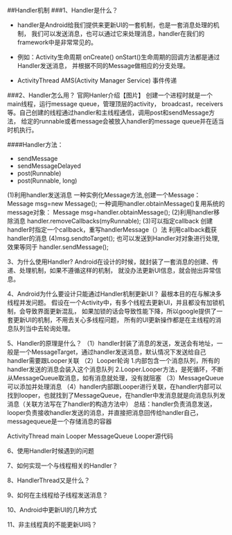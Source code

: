 ##Handler机制
###1、Handler是什么？

* handler是Android给我们提供来更新UI的一套机制，也是一套消息处理的机制，
我们可以发送消息，也可以通过它来处理消息，handler在我们的framework中是非常常见的。
 * 例如：Activity生命周期 onCreate() onStart()生命周期的回调方法都是通过Handler发送消息，
并根据不同的Message做相应的分支处理。

 * ActivityThread AMS(Activity Manager Service) 事件传递
   
###2、Handler怎么用？
   官网Hanler介绍【图片】
   创建一个进程时就是一个main线程，运行message queue，管理顶层的activity，
broadcast，receivers等。自己创建的线程通过handler和主线程通信，调用post和sendMessage方法，
给定的runnable或者message会被放入handler的message queue并在适当时机执行。

####Handler方法：
* sendMessage
* sendMessageDelayed
* post(Runnable)
* post(Runnable, long)

(1)利用handler发送消息
一种实例化Message方法,创建一个Message： Message msg=new Message();
一种调用handler.obtainMessage()复用系统的message对象： Message msg=handler.obtainMessage();
(2)利用handler移除消息
handler.removeCallbacks(myRunnable);
(3)可以指定callback
创建handler时指定一个callback，重写handlerMessage（）法
利用callback截获handler的消息
(4)msg.sendtoTarget(); 也可以发送到Handler对对象进行处理,效果等同于 handler.sendMessage();


3、为什么使用Handler?
   Android在设计的时候，就封装了一套消息的创建、传递、处理机制，如果不遵循这样的机制，
就没办法更新UI信息，就会抛出异常信息。

4、Android为什么要设计只能通过Handler机制更新UI？
最根本目的在与解决多线程并发问题。
假设在一个Activity中，有多个线程去更新UI，并且都没有加锁机制，会导致界面更新混乱，
如果加锁的话会导致性能下降，所以google提供了一套更新UI的机制，不用去关心多线程问题，
所有的UI更新操作都是在主线程的消息队列当中去轮询处理。

5、Handler的原理是什么？
（1）handler封装了消息的发送，发送会有地址，一般是一个MessageTarget，通过handler发送消息，默认情况下发送给自己
     handler需要跟Looper关联
（2）Looper轮询
  1.内部包含一个消息队列，所有的handler发送的消息会装入这个消息队列
  2.Looper.Looper方法，是死循环，不断从MessageQueue取消息，如有消息就处理，没有就阻塞
（3）MessageQueue可以添加并处理消息
（4）handler内部跟Looper进行关联，在handler内部可以找到looper，也就找到了MessageQueue，在handler中发消息就是向消息队列发消息（关联方法写在了handler的构造方法中）
总结：handler负责消息发送，looper负责接收handler发送的消息，并直接把消息回传给handler自己，messagequeue是一个存储消息的容器

ActivityThread main Looper MessageQueue
Looper源代码

6、使用Handler时候遇到的问题

7、如何实现一个与线程相关的Handler？

8、HandlerThread又是什么？

9、如何在主线程给子线程发送消息？

10、Android中更新UI的几种方式

11、非主线程真的不能更新UI吗？
